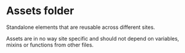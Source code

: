 Assets folder
==============================
Standalone elements that are reusable across different sites.

Assets are in no way site specific and should not depend on variables, mixins or functions from other files.